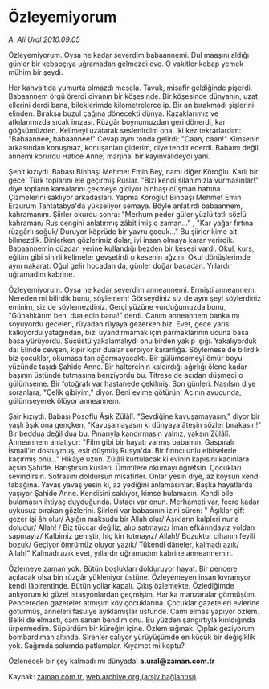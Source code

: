 # Özleyemiyorum

*A. Ali Ural 2010.09.05*

<td class="columnist-detail">
<p>Özleyemiyorum. Oysa ne kadar severdim babaannemi. Dul maaşını aldığı günler bir kebapçıya uğramadan gelmezdi eve. O vakitler kebap yemek mühim bir şeydi.</p>
<p>
<div id="haberMetinDiv">
<p>Her kahvaltıda yumurta olmazdı mesela. Tavuk, misafir geldiğinde pişerdi. Babaannem örgü örerdi divanın bir köşesinde. Bir köşesinde dünyanın, uzat ellerini derdi bana, bileklerimde kilometrelerce ip. Bir an bırakmadı şişlerini elinden. Bıraksa buzul çağına dönecekti dünya. Kazaklarımız ve atkılarımızda sıcak imzası. Rüzgâr boynumuzdan geri dönerdi, kar göğsümüzden. Kelimeyi uzatarak seslenirdim ona. İki kez tekrarlardım: "Babaannee, babaannee!" Cevap aynı tonda gelirdi: "Caan, caan!" Kimsenin arkasından konuşmaz, konuşanları giderim, diye tehdit ederdi. Babamı değil annemi korurdu Hatice Anne; marjinal bir kayınvalideydi yani.
<p>Şehit kızıydı. Babası Binbaşı Mehmet Emin Bey, namı diğer Köroğlu. Karlı bir gece. Türk toplarını ele geçirmiş Ruslar. "Bizi kendi silahımızla vurmasınlar!" diye topların kamalarını çekmeye gidiyor binbaşı düşman hattına. Çizmelerini saklıyor arkadaşları. Yapma Köroğlu! Binbaşı Mehmet Emin Erzurum Tahtatabya'da yükseliyor semaya. Böyle anlatırdı babaannem, kahramanını. Şiirler okurdu sonra: "Merhum peder güler yüzlü tatlı sözlü kahraman/ Rus cengini anlatırmış zâbit imiş o zaman..." , "Kar yağar fırtına rüzgârlı soğuk/ Duruyor köprüde bir yavru çocuk..." Bu şiirler kime ait bilmezdik. Dinlerken gözlerimiz dolar, iyi insan olmaya karar verirdik. Babaannemin cüzdan yerine kullandığı bezden bir kesesi vardı. Okul, kurs, eğitim gibi sihirli kelimeler gevşetirdi o kesenin ağzını. Okul dönüşlerimde aynı nakarat: Oğul gelir hocadan da, günler doğar bacadan. Yıllardır uğramadım kabrine.
<p>Özleyemiyorum. Oysa ne kadar severdim anneannemi. Ermişti anneannem. Nereden mi bilirdik bunu, söylemem! Görseydiniz siz de aynı şeyi söylerdiniz eminim, siz de söylemezdiniz. Gerçi yüzüne vurduğumuzda bunu, "Günahkârım ben, dua edin bana!" derdi. Canım anneannem banka mı soyuyordu geceleri, rüyadan rüyaya gezerken biz. Evet, gece yarısı kalkıyordu yatağından, bizi uyandırmamak için parmaklarının ucuna basa basa yürüyordu. Suçüstü yakalamalıydı onu birden yakıp ışığı. Yakalıyorduk da: Elinde cevşen, kıpır kıpır dualar serpiyor karanlığa. Söylemese de bilirdik biz çocuklar, okumasa tan ağarmayacaktı. Bir gülümsemeyi ömür boyu yüzünde taşıdı Şahide Anne. Bir haltercinin kaldırdığı ağırlığı ölene kadar başının üstünde tutmasına benziyordu bu. Titrese de acıdan düşmedi o gülümseme. Bir fotoğrafı var hastanede çekilmiş. Son günleri. Nasılsın diye soranlara, "Çelik gibiyim," diyor. Beni evime götürün! Acının avucunda, gülümseyerek ölüyor anneannem.
<p>Şair kızıydı. Babası Posoflu Âşık Zülâlî. "Sevdiğine kavuşamayasın," diyor bir yaşlı âşık ona gençken, "Kavuşamayasın ki dünyaya âteşin sözler bırakasın!" Bir beddua değil dua bu. Pınarıyla kandırmasın yalnız, yaksın Zülâlî. Anneannem anlatıyor: "Film gibi bir hayatı varmış babamın. Gaspıralı İsmail'in dostuymuş, esir düşmüş Rusya'da. Bir fırıncı unlu elbiselerle kaçırmış onu..." Hikâye uzun. Zülâlî kurtulacak ki evinin kapısını kadınlara açsın Şahide. Barıştırsın küsleri. Ümmîlere okumayı öğretsin. Çocukları sevindirsin. Sofrasını doldursun misafirler. Onlar yesin diye, az koysun kendi tabağına. Yavaş yavaş yesin ki, az yediğini anlamasınlar. Başka hayatlarda yaşıyor Şahide Anne. Kendisini saklıyor, kimse bulamasın. Kendi bile bulamasın ihtiyaç duyduğunda. Üstadı var onun. Merhameti var, fecre kadar uykusuz bırakan gözlerini. Şiirleri var babasının izini süren: " Âşıklar çift gezer işi âh olur/ Âşığın maksudu bir Allah olur/ Âşıkların kalpleri nurla doludur/ Allah! / Biz tüccar değiliz, alıp satmayız/ İman efkârındayız yoldan sapmayız/ Kalbimiz geniştir, hiç kin tutmayız/ Allah!/ Bozuktur cihanın feyili bozuk/ Geçiyor ömrümüz oluyor yazık/ Tükendi dâneler, kalmadı azık/ Allah!" Kalmadı azık evet, yıllardır uğramadım kabrine anneannemin.
<p>Özlemeye zaman yok. Bütün boşlukları dolduruyor hayat. Bir pencere açılacak olsa bin rüzgâr yükleniyor üstüne. Özleyemeyen insan kıvranıyor kendi lâbirentinde. Bütün yollar kapalı. Çıkış özlemekte. Özlediğimde anlıyorum ki güzel istasyonlardan geçmişim. Harika manzaralar görmüşüm. Pencereden gazeteler atmışım köy çocuklarına. Çocuklar gazeteleri evlerine götürmüş, anneleri fasulye ayıklamışlar üstünde. Camı elmas yapıyor özlem. Belki de elmastı, cam sanan bendim onu. Bu yüzden şangırtıyla kırıldığında ürpermedim. Süpürdüm bir küreğin içine. Özlem sığınak. Çıplak geziyorum bombardıman altında. Sirenler çalıyor yürüyüşümde en küçük bir değişiklik yok. Sağımda solumda patlamalar. Kıyamet mi koptu?
<p>Özlenecek bir şey kalmadı mı dünyada! <b>a.ural@zaman.com.tr</b></p></p></p></p></p></p></div>
</p>
<a href="http://web.archive.org/web/20101225001336/mailto:a.ural@zaman.com.tr">
</a></td>

Kaynak: [zaman.com.tr](http://zaman.com.tr/yazar.do?yazino=1023901), [web.archive.org (arşiv bağlantısı)](http://web.archive.org/web/20101225001336/http://zaman.com.tr/yazar.do?yazino=1023901)
